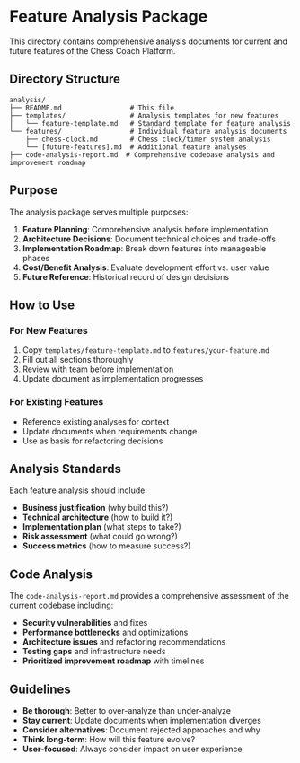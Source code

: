 # Feature Analysis Package

This directory contains comprehensive analysis documents for current and future features of the Chess Coach Platform.

## Directory Structure

```
analysis/
├── README.md                 # This file
├── templates/                # Analysis templates for new features
│   └── feature-template.md   # Standard template for feature analysis
└── features/                 # Individual feature analysis documents
    ├── chess-clock.md        # Chess clock/timer system analysis
    └── [future-features].md  # Additional feature analyses
├── code-analysis-report.md  # Comprehensive codebase analysis and improvement roadmap
```

## Purpose

The analysis package serves multiple purposes:

1. **Feature Planning**: Comprehensive analysis before implementation
2. **Architecture Decisions**: Document technical choices and trade-offs
3. **Implementation Roadmap**: Break down features into manageable phases
4. **Cost/Benefit Analysis**: Evaluate development effort vs. user value
5. **Future Reference**: Historical record of design decisions

## How to Use

### For New Features
1. Copy `templates/feature-template.md` to `features/your-feature.md`
2. Fill out all sections thoroughly
3. Review with team before implementation
4. Update document as implementation progresses

### For Existing Features
- Reference existing analyses for context
- Update documents when requirements change
- Use as basis for refactoring decisions

## Analysis Standards

Each feature analysis should include:
- **Business justification** (why build this?)
- **Technical architecture** (how to build it?)
- **Implementation plan** (what steps to take?)
- **Risk assessment** (what could go wrong?)
- **Success metrics** (how to measure success?)

## Code Analysis

The `code-analysis-report.md` provides a comprehensive assessment of the current codebase including:
- **Security vulnerabilities** and fixes
- **Performance bottlenecks** and optimizations
- **Architecture issues** and refactoring recommendations
- **Testing gaps** and infrastructure needs
- **Prioritized improvement roadmap** with timelines

## Guidelines

- **Be thorough**: Better to over-analyze than under-analyze
- **Stay current**: Update documents when implementation diverges
- **Consider alternatives**: Document rejected approaches and why
- **Think long-term**: How will this feature evolve?
- **User-focused**: Always consider impact on user experience